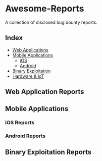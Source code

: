 # Awesome-Reports
A collection of disclosed bug bounty reports.

## Index

- [Web Applications]()
- [Mobile Applications]()
  - [iOS]()
  - [Android]()
- [Binary Exploitation]()
- [Hardware & IoT]()


## Web Application Reports

## Mobile Applications

### iOS Reports

### Android Reports

## Binary Exploitation Reports
